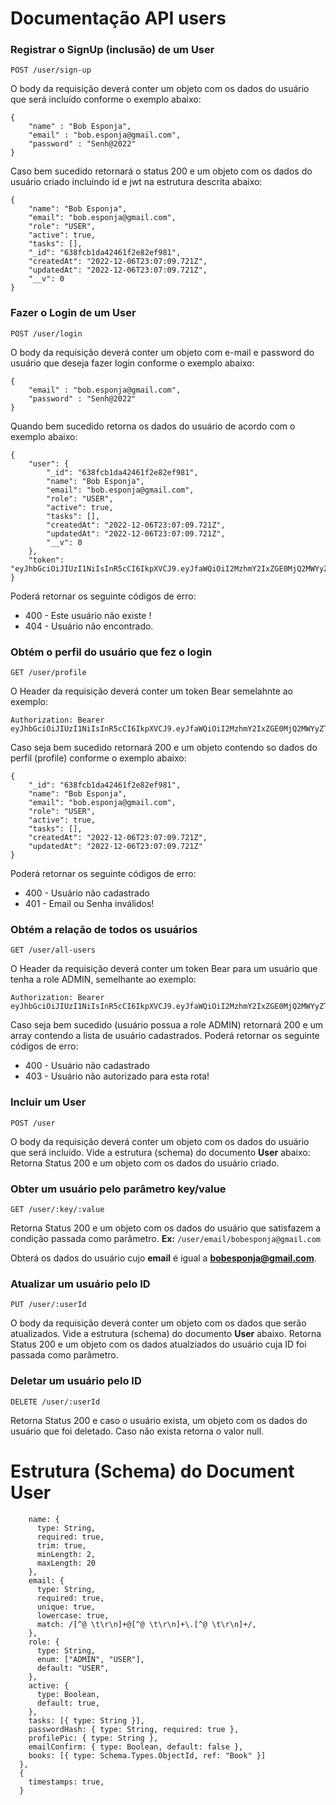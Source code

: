 # Documentação API users

### Registrar o SignUp (inclusão) de um User

```
POST /user/sign-up

```

O body da requisição deverá conter um objeto com os dados do usuário que será incluído conforme o exemplo abaixo:

```
{
    "name" : "Bob Esponja",
    "email" : "bob.esponja@gmail.com",
    "password" : "Senh@2022"
}
```

Caso bem sucedido retornará o status 200 e um objeto com os dados do usuário criado incluíndo id e jwt na estrutura descrita abaixo:

```
{
    "name": "Bob Esponja",
    "email": "bob.esponja@gmail.com",
    "role": "USER",
    "active": true,
    "tasks": [],
    "_id": "638fcb1da42461f2e82ef981",
    "createdAt": "2022-12-06T23:07:09.721Z",
    "updatedAt": "2022-12-06T23:07:09.721Z",
    "__v": 0
}
```

### Fazer o Login de um User

```
POST /user/login

```

O body da requisição deverá conter um objeto com e-mail e password do usuário que deseja fazer login conforme o exemplo abaixo:

```
{
    "email" : "bob.esponja@gmail.com",
    "password" : "Senh@2022"
}
```

Quando bem sucedido retorna os dados do usuário de acordo com o exemplo abaixo:

```
{
    "user": {
        "_id": "638fcb1da42461f2e82ef981",
        "name": "Bob Esponja",
        "email": "bob.esponja@gmail.com",
        "role": "USER",
        "active": true,
        "tasks": [],
        "createdAt": "2022-12-06T23:07:09.721Z",
        "updatedAt": "2022-12-06T23:07:09.721Z",
        "__v": 0
    },
    "token": "eyJhbGciOiJIUzI1NiIsInR5cCI6IkpXVCJ9.eyJfaWQiOiI2MzhmY2IxZGE0MjQ2MWYyZTgyZWY5ODEiLCJuYW1lIjoiQm9iIEVzcG9uamEiLCJlbWFpbCI6ImJvYi5lc3BvbmphQGdtYWlsLmNvbSIsInJvbGUiOiJVU0VSIiwiaWF0IjoxNjcwMzY4MzE4LCJleHAiOjE2NzA0MTE1MTh9.pMpyEYEre4sMQ27Mo7hKtvI8pwCCEK5DZVVMWXujR8A"
}
```

Poderá retornar os seguinte códigos de erro:

- 400 - Este usuário não existe !
- 404 - Usuário não encontrado.

### Obtém o perfil do usuário que fez o login

```
GET /user/profile

```

O Header da requisição deverá conter um token Bear semelahnte ao exemplo:

```
Authorization: Bearer eyJhbGciOiJIUzI1NiIsInR5cCI6IkpXVCJ9.eyJfaWQiOiI2MzhmY2IxZGE0MjQ2MWYyZTgyZWY5ODEiLCJuYW1lIjoiQm9iIEVzcG9uamEiLCJlbWFpbCI6ImJvYi5lc3BvbmphQGdtYWlsLmNvbSIsInJvbGUiOiJVU0VSIiwiaWF0IjoxNjcwMzY4MzE4LCJleHAiOjE2NzA0MTE1MTh9.pMpyEYEre4sMQ27Mo7hKtvI8pwCCEK5DZVVMWXujR8A
```

Caso seja bem sucedido retornará 200 e um objeto contendo so dados do perfil (profile) conforme o exemplo abaixo:

```
{
    "_id": "638fcb1da42461f2e82ef981",
    "name": "Bob Esponja",
    "email": "bob.esponja@gmail.com",
    "role": "USER",
    "active": true,
    "tasks": [],
    "createdAt": "2022-12-06T23:07:09.721Z",
    "updatedAt": "2022-12-06T23:07:09.721Z"
}
```

Poderá retornar os seguinte códigos de erro:

- 400 - Usuário não cadastrado
- 401 - Email ou Senha inválidos!

### Obtém a relação de todos os usuários

```
GET /user/all-users

```

O Header da requisição deverá conter um token Bear para um usuário que tenha a role ADMIN, semelhante ao exemplo:

```
Authorization: Bearer eyJhbGciOiJIUzI1NiIsInR5cCI6IkpXVCJ9.eyJfaWQiOiI2MzhmY2IxZGE0MjQ2MWYyZTgyZWY5ODEiLCJuYW1lIjoiQm9iIEVzcG9uamEiLCJlbWFpbCI6ImJvYi5lc3BvbmphQGdtYWlsLmNvbSIsInJvbGUiOiJVU0VSIiwiaWF0IjoxNjcwMzY4MzE4LCJleHAiOjE2NzA0MTE1MTh9.pMpyEYEre4sMQ27Mo7hKtvI8pwCCEK5DZVVMWXujR8A
```

Caso seja bem sucedido (usuário possua a role ADMIN) retornará 200 e um array contendo a lista de usuário cadastrados.
Poderá retornar os seguinte códigos de erro:

- 400 - Usuário não cadastrado
- 403 - Usuário não autorizado para esta rota!

### Incluir um User

```
POST /user

```

O body da requisição deverá conter um objeto com os dados do usuário que será incluído. Vide a estrutura (schema) do documento **User** abaixo:
Retorna Status 200 e um objeto com os dados do usuário criado.

### Obter um usuário pelo parâmetro key/value

```
GET /user/:key/:value
```

Retorna Status 200 e um objeto com os dados do usuário que satisfazem a condição passada como parâmetro.
**Ex:**
`/user/email/bobesponja@gmail.com`

Obterá os dados do usuário cujo **email** é igual a **bobesponja@gmail.com**.

### Atualizar um usuário pelo ID

```
PUT /user/:userId
```

O body da requisição deverá conter um objeto com os dados que serão atualizados. Vide a estrutura (schema) do documento **User** abaixo.
Retorna Status 200 e um objeto com os dados atualziados do usuário cuja ID foi passada como parâmetro.

### Deletar um usuário pelo ID

```
DELETE /user/:userId
```

Retorna Status 200 e caso o usuário exista, um objeto com os dados do usuário que foi deletado. Caso não exista retorna o valor null.

# Estrutura (Schema) do Document User

```
    name: {
      type: String,
      required: true,
      trim: true,
      minLength: 2,
      maxLength: 20
    },
    email: {
      type: String,
      required: true,
      unique: true,
      lowercase: true,
      match: /[^@ \t\r\n]+@[^@ \t\r\n]+\.[^@ \t\r\n]+/,
    },
    role: {
      type: String,
      enum: ["ADMIN", "USER"],
      default: "USER",
    },
    active: {
      type: Boolean,
      default: true,
    },
    tasks: [{ type: String }],
    passwordHash: { type: String, required: true },
    profilePic: { type: String },
    emailConfirm: { type: Boolean, default: false },
    books: [{ type: Schema.Types.ObjectId, ref: "Book" }]
  },
  {
    timestamps: true,
  }
```
